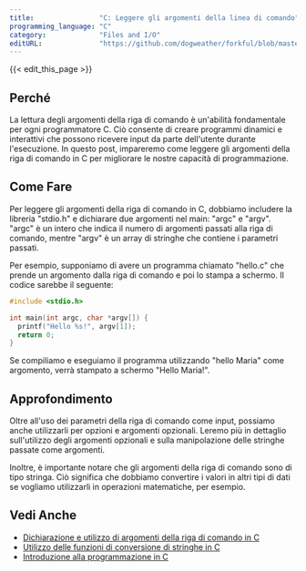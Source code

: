 ```yaml
---
title:                "C: Leggere gli argomenti della linea di comando"
programming_language: "C"
category:             "Files and I/O"
editURL:              "https://github.com/dogweather/forkful/blob/master/content/it/c/reading-command-line-arguments.md"
---
```


{{< edit_this_page >}}

## Perché
 

La lettura degli argomenti della riga di comando è un'abilità fondamentale per ogni programmatore C. Ciò consente di creare programmi dinamici e interattivi che possono ricevere input da parte dell'utente durante l'esecuzione. In questo post, impareremo come leggere gli argomenti della riga di comando in C per migliorare le nostre capacità di programmazione.

## Come Fare

Per leggere gli argomenti della riga di comando in C, dobbiamo includere la libreria "stdio.h" e dichiarare due argomenti nel main: "argc" e "argv". "argc" è un intero che indica il numero di argomenti passati alla riga di comando, mentre "argv" è un array di stringhe che contiene i parametri passati.

Per esempio, supponiamo di avere un programma chiamato "hello.c" che prende un argomento dalla riga di comando e poi lo stampa a schermo. Il codice sarebbe il seguente:

```C
#include <stdio.h>

int main(int argc, char *argv[]) {
  printf("Hello %s!", argv[1]);
  return 0;
}
```

Se compiliamo e eseguiamo il programma utilizzando "hello Maria" come argomento, verrà stampato a schermo "Hello Maria!".

## Approfondimento

Oltre all'uso dei parametri della riga di comando come input, possiamo anche utilizzarli per opzioni e argomenti opzionali. Leremo più in dettaglio sull'utilizzo degli argomenti opzionali e sulla manipolazione delle stringhe passate come argomenti.

Inoltre, è importante notare che gli argomenti della riga di comando sono di tipo stringa. Ciò significa che dobbiamo convertire i valori in altri tipi di dati se vogliamo utilizzarli in operazioni matematiche, per esempio.

## Vedi Anche

- [Dichiarazione e utilizzo di argomenti della riga di comando in C](https://www.programiz.com/c-programming/c-command-line-arguments)
- [Utilizzo delle funzioni di conversione di stringhe in C](https://www.tutorialspoint.com/c_standard_library/c_function_atoi.htm)
- [Introduzione alla programmazione in C](https://www.html.it/guide/guida-c/)